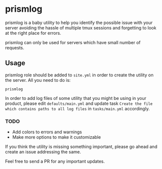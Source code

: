 # prismlog

prismlog is a baby utility to help you identify the possible issue with your server avoiding the hassle of multiple tmux sessions and forgetting to look at the right place for errors.

prismlog can only be used for servers which have small number of requests.

## Usage

prismlog role should be added to `site.yml` in order to create the utility on the server. All you need to do is:

`prismlog`

In order to add log files of some utility that you might be using in your product, please edit `defaults/main.yml` and update task `Create the file which contains paths to all log files` in `tasks/main.yml` accordingly.

### TODO

* Add colors to errors and warnings
* Make more options to make it customizable

If you think the utility is missing something important, please go ahead and create an issue addressing the same.

Feel free to send a PR for any important updates.
